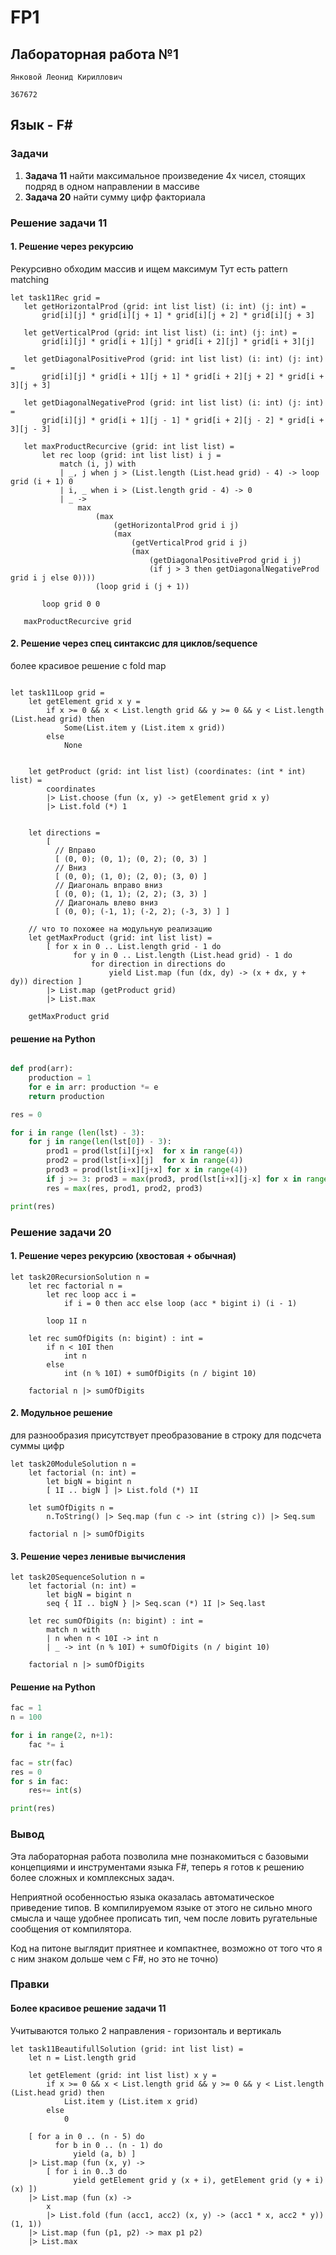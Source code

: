 # FP1
## Лабораторная работа №1 

```Янковой Леонид Кириллович```

```367672```

## Язык - F#

### Задачи
 1. **Задача 11** найти максимальное произведение 4х чисел, стоящих подряд в одном направлении в массиве
 2. **Задача 20** найти сумму цифр факториала

 ### Решение задачи 11
 #### 1. Решение через рекурсию

 Рекурсивно обходим массив и ищем максимум
 Тут есть pattern matching

 ```f#
 let task11Rec grid =
    let getHorizontalProd (grid: int list list) (i: int) (j: int) =
        grid[i][j] * grid[i][j + 1] * grid[i][j + 2] * grid[i][j + 3]

    let getVerticalProd (grid: int list list) (i: int) (j: int) =
        grid[i][j] * grid[i + 1][j] * grid[i + 2][j] * grid[i + 3][j]

    let getDiagonalPositiveProd (grid: int list list) (i: int) (j: int) =
        grid[i][j] * grid[i + 1][j + 1] * grid[i + 2][j + 2] * grid[i + 3][j + 3]

    let getDiagonalNegativeProd (grid: int list list) (i: int) (j: int) =
        grid[i][j] * grid[i + 1][j - 1] * grid[i + 2][j - 2] * grid[i + 3][j - 3]

    let maxProductRecurcive (grid: int list list) =
        let rec loop (grid: int list list) i j =
            match (i, j) with
            | _, j when j > (List.length (List.head grid) - 4) -> loop grid (i + 1) 0
            | i, _ when i > (List.length grid - 4) -> 0
            | _ ->
                max
                    (max
                        (getHorizontalProd grid i j)
                        (max
                            (getVerticalProd grid i j)
                            (max
                                (getDiagonalPositiveProd grid i j)
                                (if j > 3 then getDiagonalNegativeProd grid i j else 0))))
                    (loop grid i (j + 1))

        loop grid 0 0

    maxProductRecurcive grid
 ```

#### 2. Решение через спец синтаксис для циклов/sequence 

более красивое решение с fold map 

```f#

let task11Loop grid =
    let getElement grid x y =
        if x >= 0 && x < List.length grid && y >= 0 && y < List.length (List.head grid) then
            Some(List.item y (List.item x grid))
        else
            None


    let getProduct (grid: int list list) (coordinates: (int * int) list) =
        coordinates
        |> List.choose (fun (x, y) -> getElement grid x y)
        |> List.fold (*) 1


    let directions =
        [
          // Вправо
          [ (0, 0); (0, 1); (0, 2); (0, 3) ]
          // Вниз
          [ (0, 0); (1, 0); (2, 0); (3, 0) ]
          // Диагональ вправо вниз
          [ (0, 0); (1, 1); (2, 2); (3, 3) ]
          // Диагональ влево вниз
          [ (0, 0); (-1, 1); (-2, 2); (-3, 3) ] ]

    // что то похожее на модульную реализацию
    let getMaxProduct (grid: int list list) =
        [ for x in 0 .. List.length grid - 1 do
              for y in 0 .. List.length (List.head grid) - 1 do
                  for direction in directions do
                      yield List.map (fun (dx, dy) -> (x + dx, y + dy)) direction ]
        |> List.map (getProduct grid)
        |> List.max

    getMaxProduct grid

```

#### решение на Python

```python

def prod(arr):
    production = 1
    for e in arr: production *= e
    return production

res = 0

for i in range (len(lst) - 3):
    for j in range(len(lst[0]) - 3):
        prod1 = prod(lst[i][j+x]  for x in range(4))
        prod2 = prod(lst[i+x][j]  for x in range(4))
        prod3 = prod(lst[i+x][j+x] for x in range(4))
        if j >= 3: prod3 = max(prod3, prod(lst[i+x][j-x] for x in range(4)))
        res = max(res, prod1, prod2, prod3)

print(res)
```


### Решение задачи 20

#### 1. Решение через рекурсию (хвостовая + обычная)

```f#
let task20RecursionSolution n =
    let rec factorial n =
        let rec loop acc i =
            if i = 0 then acc else loop (acc * bigint i) (i - 1)

        loop 1I n

    let rec sumOfDigits (n: bigint) : int =
        if n < 10I then
            int n
        else
            int (n % 10I) + sumOfDigits (n / bigint 10)

    factorial n |> sumOfDigits
```

#### 2. Модульное решение
для разнообразия присутствует преобразование в строку для подсчета суммы цифр
```f#
let task20ModuleSolution n =
    let factorial (n: int) =
        let bigN = bigint n
        [ 1I .. bigN ] |> List.fold (*) 1I

    let sumOfDigits n =
        n.ToString() |> Seq.map (fun c -> int (string c)) |> Seq.sum

    factorial n |> sumOfDigits
```


#### 3. Решение через ленивые вычисления

```f#
let task20SequenceSolution n =
    let factorial (n: int) =
        let bigN = bigint n
        seq { 1I .. bigN } |> Seq.scan (*) 1I |> Seq.last

    let rec sumOfDigits (n: bigint) : int =
        match n with
        | n when n < 10I -> int n
        | _ -> int (n % 10I) + sumOfDigits (n / bigint 10)

    factorial n |> sumOfDigits
```

#### Решение на Python
```python
fac = 1
n = 100

for i in range(2, n+1):
    fac *= i

fac = str(fac)
res = 0
for s in fac:
    res+= int(s)

print(res)
```


### Вывод

Эта лабораторная работа позволила мне познакомиться с базовыми концепциями и инструментами языка F#, теперь я готов к решению более сложных и комплексных задач. 

Неприятной особенностью языка оказалась автоматическое приведение типов. В компилируемом языке от этого не сильно много смысла и чаще удобнее прописать тип, чем после ловить ругательные сообщения от компилятора.

Код на питоне выглядит приятнее и компактнее, возможно от того что я с ним знаком дольше чем с F#, но это не точно)



### Правки

#### Более красивое решение задачи 11

Учитываются только 2 направления - горизонталь и вертикаль

```f#
let task11BeautifullSolution (grid: int list list) =
    let n = List.length grid

    let getElement (grid: int list list) x y =
        if x >= 0 && x < List.length grid && y >= 0 && y < List.length (List.head grid) then
            List.item y (List.item x grid)
        else
            0

    [ for a in 0 .. (n - 5) do
          for b in 0 .. (n - 1) do
              yield (a, b) ]
    |> List.map (fun (x, y) ->
        [ for i in 0..3 do
              yield getElement grid y (x + i), getElement grid (y + i) (x) ])
    |> List.map (fun (x) ->
        x
        |> List.fold (fun (acc1, acc2) (x, y) -> (acc1 * x, acc2 * y)) (1, 1))
    |> List.map (fun (p1, p2) -> max p1 p2)
    |> List.max
```